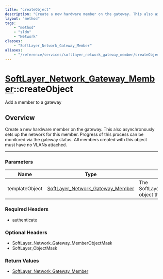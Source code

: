 ```yaml
---
title: "createObject"
description: "Create a new hardware member on the gateway. This also asynchronously sets up the network for this member. Progress of t... "
layout: "method"
tags:
    - "method"
    - "sldn"
    - "Network"
classes:
    - "SoftLayer_Network_Gateway_Member"
aliases:
    - "/reference/services/softlayer_network_gateway_member/createObject"
---
```

# [SoftLayer_Network_Gateway_Member](/reference/services/SoftLayer_Network_Gateway_Member)::createObject


Add a member to a gateway


## Overview 
Create a new hardware member on the gateway. This also asynchronously sets up the network for this member. Progress of this process can be monitored via the gateway status. All members created with this object must have no VLANs attached. 

-----

### Parameters 
|Name | Type | Description |
| --- | --- | --- |
|templateObject| <a href='/reference/datatypes/SoftLayer_Network_Gateway_Member'>SoftLayer_Network_Gateway_Member </a>| The SoftLayer_Network_Gateway_Member object that you wish to create.|


### Required Headers
* authenticate


### Optional Headers
* SoftLayer_Network_Gateway_MemberObjectMask
* SoftLayer_ObjectMask

### Return Values
* <a href='/reference/datatypes/SoftLayer_Network_Gateway_Member'>SoftLayer_Network_Gateway_Member </a>




